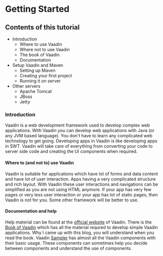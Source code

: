 Getting Started
===============

Contents of this tutorial
-------------------------

 - Introduction
   - Where to use Vaadin
   - Where not to use Vaadin
   - The book of Vaadin
   - Documentation
 - Setup Vaadin and Maven
   - Setting up Maven
   - Creating your first project
   - Running it on server
 - Other servers
   - Apache Tomcat
   - JBoss
   - Jetty


### Introduction
    
Vaadin is a web development framework used to develop complex web applications. With Vaadin you can develop web applications with Java (or any JVM based language). You don't have to learn any complicated web technology to get going. Developing apps in Vaadin is like developing apps in SWT. Vaadin will take care of everything from converting your code to server side code and creating the UI components when required.

#### Where to (and not to) use Vaadin
Vaadin is suitable for applications which have lot of forms and data content and have lot of user interaction. Apps having a very complicated structure and rich layout. With Vaadin these user interactions and navigations can be simplified as you are not using HTML anymore.
     If your app has very few pages or very less user interaction or your app has lot of static pages, then Vaadin is not for you. Some other framework will be better to use.

#### Documentation and help
Help material can be found at the [official website][1] of Vaadin. There is the [Book of Vaadin][2] which has all the material requred to develop simple Vaadin applications. Why I came up with this blog, you will understand when you read the book. Vaadin [Sampler][3] has almost all the Vaadin components with their basic usage. These components can sometimes help you decide between components and understand the use of components.

[1]: http://www.vaadin.com
[2]: http://www.vaadin.com/book
[3]: http://www.demo.vaadin.com/sampler